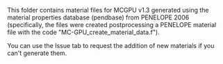This folder contains material files for MCGPU v1.3 generated using the material properties database (pendbase) from PENELOPE 2006 (specifically, the files were created postprocessing a PENELOPE material file with the code "MC-GPU_create_material_data.f").

You can use the Issue tab to request the addition of new materials if you can't generate them.
